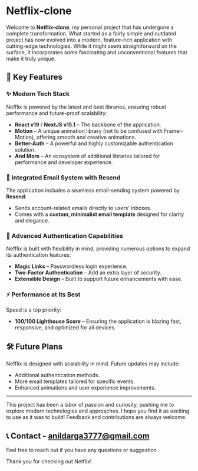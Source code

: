 # Netflix-clone

Welcome to **Netflix-clone**, my personal project that has undergone a complete transformation. What started as a fairly simple and outdated project has now evolved into a modern, feature-rich application with cutting-edge technologies. While it might seem straightforward on the surface, it incorporates some fascinating and unconventional features that make it truly unique.

## 🚀 Key Features

### ✨ Modern Tech Stack
Nefflix is powered by the latest and best libraries, ensuring robust performance and future-proof scalability:
- **React v19** / **NextJS v15.1** – The backbone of the application.
- **Motion** – A unique animation library (not to be confused with Framer-Motion), offering smooth and creative animations.
- **Better-Auth** – A powerful and highly customizable authentication solution.
- **And More** – An ecosystem of additional libraries tailored for performance and developer experience.

### 📧 Integrated Email System with Resend
The application includes a seamless email-sending system powered by **Resend**:
- Sends account-related emails directly to users' inboxes.
- Comes with a **custom, minimalist email template** designed for clarity and elegance.

### 🔐 Advanced Authentication Capabilities
Nefflix is built with flexibility in mind, providing numerous options to expand its authentication features:
- **Magic Links** – Passwordless login experience.
- **Two-Factor Authentication** – Add an extra layer of security.
- **Extensible Design** – Built to support future enhancements with ease.

### ⚡ Performance at Its Best
Speed is a top priority:
- **100/100 Lighthouse Score** – Ensuring the application is blazing fast, responsive, and optimized for all devices.

## 🛠️ Future Plans
Nefflix is designed with scalability in mind. Future updates may include:
- Additional authentication methods.
- More email templates tailored for specific events.
- Enhanced animations and user experience improvements.

---

This project has been a labor of passion and curiosity, pushing me to explore modern technologies and approaches. I hope you find it as exciting to use as it was to build! Feedback and contributions are always welcome.

## 📞 Contact - anildarga3777@gmail.com 
Feel free to reach out if you have any questions or suggestion

Thank you for checking out Netflix!
